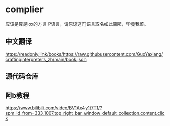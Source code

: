 # complier
应该是算是lox的方言
P语言，请原谅这门语言取名如此简陋，毕竟我菜。
## 中文翻译
https://readonly.link/books/https://raw.githubusercontent.com/GuoYaxiang/craftinginterpreters_zh/main/book.json
## 源代码仓库

## 阿b教程
https://www.bilibili.com/video/BV1Ax4y1t7T1/?spm_id_from=333.1007.top_right_bar_window_default_collection.content.click
